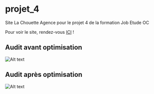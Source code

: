 # projet_4
Site La Chouette Agence pour le projet 4 de la formation Job Etude OC

Pour voir le site, rendez-vous [ICI](https://mickaelsermont.github.io/projet_4/) !

## Audit avant optimisation ##
![Alt text](https://i.ibb.co/cx1t60M/audit-index-desktop-bf3.png "Audit avant optimisation")


## Audit après optimisation ##
![Alt text](https://i.ibb.co/fvm09j5/audit-index-desktop-after2.png "Audit après optimisation")
